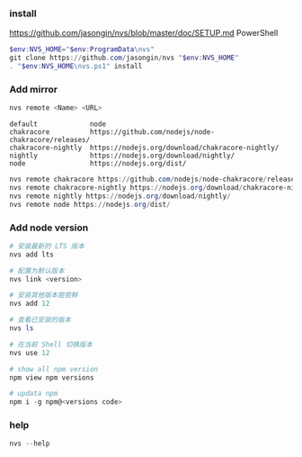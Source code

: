 ### install
https://github.com/jasongin/nvs/blob/master/doc/SETUP.md
PowerShell
```PowerShell
$env:NVS_HOME="$env:ProgramData\nvs"
git clone https://github.com/jasongin/nvs "$env:NVS_HOME"
. "$env:NVS_HOME\nvs.ps1" install
```

### Add mirror
```PowerShell
nvs remote <Name> <URL>
```

```
default             node
chakracore          https://github.com/nodejs/node-chakracore/releases/
chakracore-nightly  https://nodejs.org/download/chakracore-nightly/
nightly             https://nodejs.org/download/nightly/
node                https://nodejs.org/dist/
```

```PowerShell
nvs remote chakracore https://github.com/nodejs/node-chakracore/releases/
nvs remote chakracore-nightly https://nodejs.org/download/chakracore-nightly/
nvs remote nightly https://nodejs.org/download/nightly/
nvs remote node https://nodejs.org/dist/
```

### Add node version
```PowerShell
# 安装最新的 LTS 版本
nvs add lts
```

```PowerShell
# 配置为默认版本
nvs link <version>
```

```PowerShell
# 安装其他版本尝尝鲜
nvs add 12

# 查看已安装的版本
nvs ls

# 在当前 Shell 切换版本
nvs use 12
```

```PowerShell
# show all npm version
npm view npm versions

# updata npm
npm i -g npm@<versions code>
```

### help
```PowerShell
nvs --help
```
